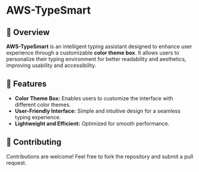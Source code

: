 # AWS-TypeSmart

## 📌 Overview
**AWS-TypeSmart** is an intelligent typing assistant designed to enhance user experience through a customizable **color theme box**. It allows users to personalize their typing environment for better readability and aesthetics, improving usability and accessibility.

## 🚀 Features
- **Color Theme Box:** Enables users to customize the interface with different color themes.
- **User-Friendly Interface:** Simple and intuitive design for a seamless typing experience.
- **Lightweight and Efficient:** Optimized for smooth performance.

## 🤝 Contributing
Contributions are welcome! Feel free to fork the repository and submit a pull request.

